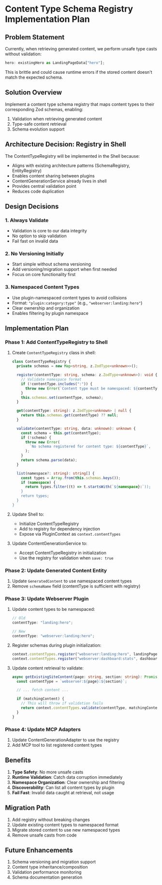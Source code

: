 # Content Type Schema Registry Implementation Plan

## Problem Statement

Currently, when retrieving generated content, we perform unsafe type casts without validation:

```typescript
hero: existingHero as LandingPageData["hero"];
```

This is brittle and could cause runtime errors if the stored content doesn't match the expected schema.

## Solution Overview

Implement a content type schema registry that maps content types to their corresponding Zod schemas, enabling:

1. Validation when retrieving generated content
2. Type-safe content retrieval
3. Schema evolution support

## Architecture Decision: Registry in Shell

The ContentTypeRegistry will be implemented in the Shell because:

- Aligns with existing architecture patterns (SchemaRegistry, EntityRegistry)
- Enables content sharing between plugins
- ContentGenerationService already lives in shell
- Provides central validation point
- Reduces code duplication

## Design Decisions

### 1. Always Validate

- Validation is core to our data integrity
- No option to skip validation
- Fail fast on invalid data

### 2. No Versioning Initially

- Start simple without schema versioning
- Add versioning/migration support when first needed
- Focus on core functionality first

### 3. Namespaced Content Types

- Use plugin-namespaced content types to avoid collisions
- Format: `"plugin:category:type"` (e.g., `"webserver:landing:hero"`)
- Clear ownership and organization
- Enables filtering by plugin namespace

## Implementation Plan

### Phase 1: Add ContentTypeRegistry to Shell

1. Create `ContentTypeRegistry` class in shell:

   ```typescript
   class ContentTypeRegistry {
     private schemas = new Map<string, z.ZodType<unknown>>();

     register(contentType: string, schema: z.ZodType<unknown>): void {
       // Validate namespace format
       if (!contentType.includes(":")) {
         throw new Error(`Content type must be namespaced: ${contentType}`);
       }
       this.schemas.set(contentType, schema);
     }

     get(contentType: string): z.ZodType<unknown> | null {
       return this.schemas.get(contentType) ?? null;
     }

     validate(contentType: string, data: unknown): unknown {
       const schema = this.get(contentType);
       if (!schema) {
         throw new Error(
           `No schema registered for content type: ${contentType}`,
         );
       }
       return schema.parse(data);
     }

     list(namespace?: string): string[] {
       const types = Array.from(this.schemas.keys());
       if (namespace) {
         return types.filter((t) => t.startsWith(`${namespace}:`));
       }
       return types;
     }
   }
   ```

2. Update Shell to:

   - Initialize ContentTypeRegistry
   - Add to registry for dependency injection
   - Expose via PluginContext as `context.contentTypes`

3. Update ContentGenerationService to:
   - Accept ContentTypeRegistry in initialization
   - Use the registry for validation when `save: true`

### Phase 2: Update Generated Content Entity

1. Update `GeneratedContent` to use namespaced content types
2. Remove `schemaName` field (contentType is sufficient with registry)

### Phase 3: Update Webserver Plugin

1. Update content types to be namespaced:

   ```typescript
   // Old
   contentType: "landing:hero";

   // New
   contentType: "webserver:landing:hero";
   ```

2. Register schemas during plugin initialization:

   ```typescript
   context.contentTypes.register("webserver:landing:hero", landingPageSchema);
   context.contentTypes.register("webserver:dashboard:stats", dashboardSchema);
   ```

3. Update content retrieval to validate:

   ```typescript
   async getExistingSiteContent(page: string, section: string): Promise<unknown | null> {
     const contentType = `webserver:${page}:${section}`;

     // ... fetch content ...

     if (matchingContent) {
       // This will throw if validation fails
       return context.contentTypes.validate(contentType, matchingContent.data);
     }
   }
   ```

### Phase 4: Update MCP Adapters

1. Update ContentGenerationAdapter to use the registry
2. Add MCP tool to list registered content types

## Benefits

1. **Type Safety**: No more unsafe casts
2. **Runtime Validation**: Catch data corruption immediately
3. **Namespace Organization**: Clear ownership and filtering
4. **Discoverability**: Can list all content types by plugin
5. **Fail Fast**: Invalid data caught at retrieval, not usage

## Migration Path

1. Add registry without breaking changes
2. Update existing content types to namespaced format
3. Migrate stored content to use new namespaced types
4. Remove unsafe casts from code

## Future Enhancements

1. Schema versioning and migration support
2. Content type inheritance/composition
3. Validation performance monitoring
4. Schema documentation generation
